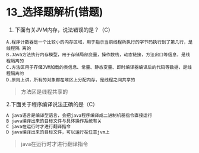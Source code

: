 # 13_选择题解析(错题)

1. 下面有关JVM内存，说法错误的是？（C）

```
A.程序计数器是一个比较小的内存区域，用于指示当前线程所执行的字节码执行到了第几行，是线程隔 离的 
B.Java方法执行内存模型，用于存储局部变量，操作数栈，动态链接，方法出口等信息，是线程隔离的 
C.方法区用于存储JVM加载的类信息、常量、静态变量、即时编译器编译后的代码等数据，是线程隔离的 
D.原则上讲，所有的对象都在堆区上分配内存，是线程之间共享的
```

> 方法区是线程共享的

2.下面关于程序编译说法正确的是（C）

```java
A java语言是编译型语言，会把java程序编译成二进制机器指令直接运行 
B java编译出来的目标文件与具体操作系统有关 
C java在运行时才进行翻译指令 
D java编译出来的目标文件，可以运行在任意jvm上
```

> java在运行时才进行翻译指令 

